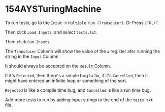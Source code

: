# 154AYSTuringMachine

To run tests, go to the `Input` -> `Multiple Run (Transducer)`. Or Press `CTRL+T`.

Then click `Load Inputs`, and select `tests.txt`.

Then click `Run Inputs`.

The `Transducer` Column will show the value of the `a` register afer running the string in the `Input` Column.

It should always be accepted on the `Result` Column.

If it's `Rejected`, then there's a simple bug to fix, if it's `Cancelled`, then it might have entered an infinite loop or something of the sort.

`Rejected` is like a compile time bug, and `Cancelled` is like a run time bug.

Add more tests to run by adding input strings to the end of the `tests.txt` file.
